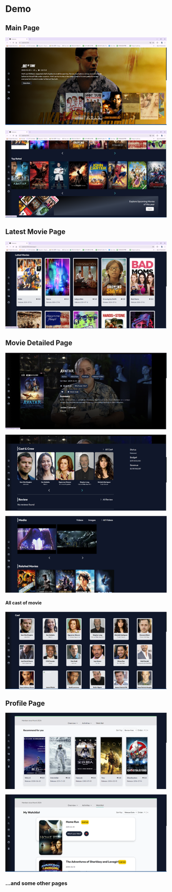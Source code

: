 <h1>Demo</h1>
<h2>Main Page</h2>

<img>![alt text](public/image.png)</img>

<img>![alt text](public/image-1.png)</img>

<h2>Latest Movie Page</h2>

<img>![alt text](public/image-2.png)</img>

<h2>Movie Detailed Page</h2>

<img>![alt text](public/image-3.png)</img>

<img>![alt text](public/image-4.png)</img>

<img>![alt text](public/image-5.png)</img>

<h4>All cast of movie</h4>

<img>![alt text](public/image-6.png)</img>

<h2>Profile Page</h2>

<img>![alt text](public/image-7.png)</img>

<img>![alt text](public/image-8.png)</img>

<h3>...and some other pages</h3>
